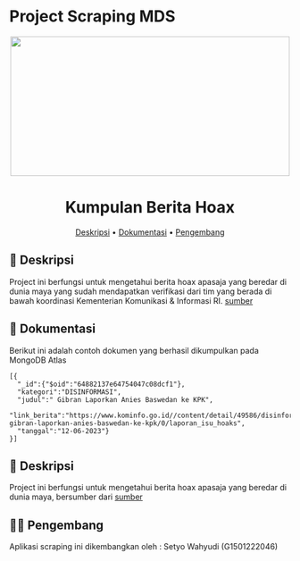 # Project Scraping MDS

<div align="center">

<img src="https://github.com/MDS6/hoax_scraping/hoax.png" width="500" height="250">

# Kumpulan Berita Hoax 

[Deskripsi](#scroll-Tentang)
•
[Dokumentasi](#dvd-Demo)
•
[Pengembang](#blue_book-Dokumentasi)

</div>


## :scroll: Deskripsi

Project ini berfungsi untuk mengetahui berita hoax apasaja yang beredar di dunia maya yang sudah mendapatkan verifikasi dari tim yang berada di bawah koordinasi Kementerian Komunikasi & Informasi RI.  [sumber](https://www.https://www.kominfo.go.id/)

## :dvd: Dokumentasi

Berikut ini adalah contoh dokumen yang berhasil dikumpulkan pada MongoDB Atlas

```
[{
  "_id":{"$oid":"64882137e64754047c08dcf1"},
  "kategori":"DISINFORMASI",
  "judul":" Gibran Laporkan Anies Baswedan ke KPK",
  "link_berita":"https://www.kominfo.go.id//content/detail/49586/disinformasi-gibran-laporkan-anies-baswedan-ke-kpk/0/laporan_isu_hoaks",
  "tanggal":"12-06-2023"}
}] 
```
## :scroll: Deskripsi

Project ini berfungsi untuk mengetahui berita hoax apasaja yang beredar di dunia maya, bersumber dari [sumber](https://www.https://www.kominfo.go.id/)

## :man_technologist: Pengembang

Aplikasi scraping ini dikembangkan oleh : Setyo Wahyudi (G1501222046)
